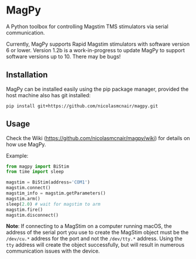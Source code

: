 # MagPy

A Python toolbox for controlling Magstim TMS stimulators via serial communication.

Currently, MagPy supports Rapid Magstim stimulators with software version 6 or lower. Version 1.2b is a work-in-progress to update MagPy to support software versions up to 10. There may be bugs!

## Installation

MagPy can be installed easily using the pip package manager, provided the host machine also has git installed:

```
pip install git+https://github.com/nicolasmcnair/magpy.git
```

## Usage

Check the Wiki (https://github.com/nicolasmcnair/magpy/wiki) for details on how use MagPy.

Example:

```python
from magpy import BiStim
from time import sleep

magstim = BiStim(address='COM1')
magstim.connect()
magstim_info = magstim.getParameters()
magstim.arm()
sleep(2.0) # wait for magstim to arm
magstim.fire()
magstim.disconnect()
```

**Note**: If connecting to a MagStim on a computer running macOS, the address of the serial port you use to create the MagStim object must be the `/dev/cu.*` address for the port and not the `/dev/tty.*` address. Using the `tty` address will create the object successfully, but will result in numerous communication issues with the device.
